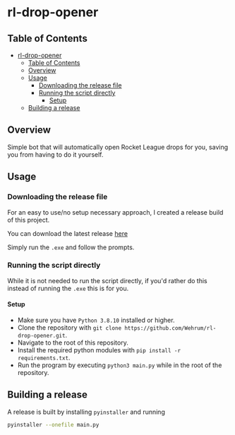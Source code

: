 # rl-drop-opener

## Table of Contents

- [rl-drop-opener](#rl-drop-opener)
  - [Table of Contents](#table-of-contents)
  - [Overview](#overview)
  - [Usage](#usage)
    - [Downloading the release file](#downloading-the-release-file)
    - [Running the script directly](#running-the-script-directly)
      - [Setup](#setup)
  - [Building a release](#building-a-release)

## Overview

Simple bot that will automatically open Rocket League drops for you,
saving you from having to do it yourself.

## Usage

### Downloading the release file

For an easy to use/no setup necessary approach, I created a release build of this project.

You can download the latest release [here](https://github.com/Wehrum/rl-drop-opener/releases/tag/v0.1.0)

Simply run the `.exe` and follow the prompts.

### Running the script directly

While it is not needed to run the script directly, if you'd rather do this instead of
running the `.exe` this is for you.

#### Setup

- Make sure you have `Python 3.8.10` installed or higher.
- Clone the repository with `git clone https://github.com/Wehrum/rl-drop-opener.git`.
- Navigate to the root of this repository.
- Install the required python modules with `pip install -r requirements.txt`.
- Run the program by executing `python3 main.py` while in the root of the repository.

## Building a release

A release is built by installing `pyinstaller` and running

```bash
pyinstaller --onefile main.py
```
